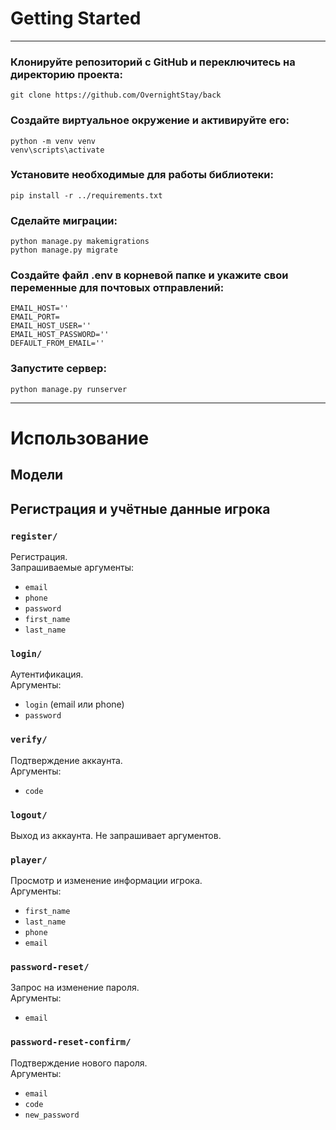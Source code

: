 # Getting Started
***
### Клонируйте репозиторий с GitHub и переключитесь на директорию проекта:
```commandline
git clone https://github.com/OvernightStay/back
```

### Создайте виртуальное окружение и активируйте его:
```commandline
python -m venv venv
venv\scripts\activate
```

### Установите необходимые для работы библиотеки:
```commandline
pip install -r ../requirements.txt
```

### Сделайте миграции:
```commandline
python manage.py makemigrations
python manage.py migrate
```

### Создайте файл .env в корневой папке и укажите свои переменные для почтовых отправлений:
```
EMAIL_HOST=''
EMAIL_PORT=
EMAIL_HOST_USER=''
EMAIL_HOST_PASSWORD=''
DEFAULT_FROM_EMAIL=''
```

### Запустите сервер:

```commandline
python manage.py runserver
```
---
# Использование

## Модели

## Регистрация и учётные данные игрока

### ```register/```
Регистрация.   
Запрашиваемые аргументы:
* ```email```
* ```phone```
* ```password```
* ```first_name```
* ```last_name```

### ```login/```
Аутентификация.   
Аргументы:
* ```login``` (email или phone)
* ```password```

### ```verify/```
Подтверждение аккаунта.   
Аргументы:
* ```code```

### ```logout/```
Выход из аккаунта. Не запрашивает аргументов.

### ```player/```
Просмотр и изменение информации игрока.   
Аргументы:
* ```first_name```
* ```last_name```
* ```phone```
* ```email```

### ```password-reset/```
Запрос на изменение пароля.   
Аргументы:
* ```email```

### ```password-reset-confirm/```
Подтверждение нового пароля.   
Аргументы:
* ```email```
* ```code```
* ```new_password```